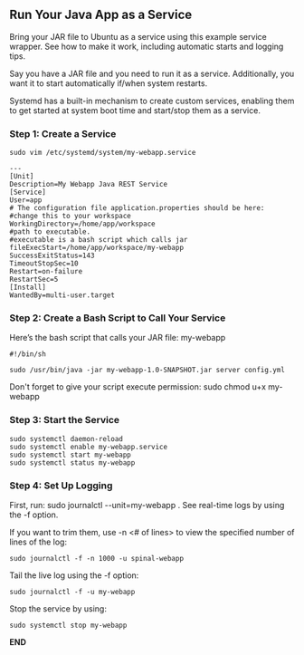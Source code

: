 ## Run Your Java App as a Service

Bring your JAR file to Ubuntu as a service using this example service wrapper. 
See how to make it work, including automatic starts and logging tips.

Say you have a JAR file and you need to run it as a service. 
Additionally, you want it to start automatically if/when system restarts.

Systemd has a built-in mechanism to create custom services, 
enabling them to get started at system boot time and start/stop 
them as a service. 

### Step 1: Create a Service

~~~
sudo vim /etc/systemd/system/my-webapp.service

---
[Unit]
Description=My Webapp Java REST Service
[Service]
User=app
# The configuration file application.properties should be here:
#change this to your workspace
WorkingDirectory=/home/app/workspace
#path to executable. 
#executable is a bash script which calls jar 
fileExecStart=/home/app/workspace/my-webapp
SuccessExitStatus=143
TimeoutStopSec=10
Restart=on-failure
RestartSec=5
[Install]
WantedBy=multi-user.target
~~~

### Step 2: Create a Bash Script to Call Your Service

Here’s the bash script that calls your JAR file: my-webapp

~~~
#!/bin/sh

sudo /usr/bin/java -jar my-webapp-1.0-SNAPSHOT.jar server config.yml
~~~

Don't forget to give your script execute permission: sudo chmod u+x my-webapp 

### Step 3: Start the Service

~~~
sudo systemctl daemon-reload
sudo systemctl enable my-webapp.service
sudo systemctl start my-webapp
sudo systemctl status my-webapp
~~~

### Step 4: Set Up Logging

First, run: sudo journalctl --unit=my-webapp . See real-time logs by using the -f option.

If you want to trim them, use -n <# of lines> to view the specified number of lines of the log:

~~~
sudo journalctl -f -n 1000 -u spinal-webapp
~~~

Tail the live log using the -f option:

~~~
sudo journalctl -f -u my-webapp
~~~

Stop the service by using:

~~~
sudo systemctl stop my-webapp
~~~

__END__
